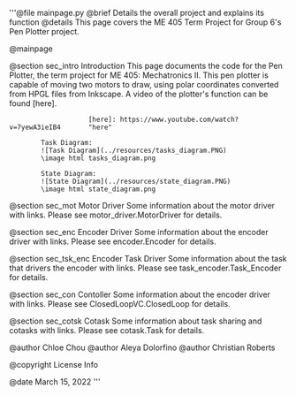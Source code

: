 '''@file                mainpage.py
   @brief               Details the overall project and explains its function
   @details             This page covers the ME 405 Term Project for Group 6's Pen
                        Plotter project.

   @mainpage

   @section sec_intro   Introduction
                        This page documents the code for the Pen Plotter, the term project for ME 405: Mechatronics II.
                        This pen plotter is capable of moving two motors to draw, using polar coordinates converted from HPGL
                        files from Inkscape.
                        A video of the plotter's function can be found [here].
                        
                        [here]: https://www.youtube.com/watch?v=7yewA3ieIB4       "here"
			
			Task Diagram:
			![Task Diagram](../resources/tasks_diagram.PNG)
			\image html tasks_diagram.png

			State Diagram:
			![State Diagram](../resources/state_diagram.PNG)
			\image html state_diagram.png

   @section sec_mot     Motor Driver
                        Some information about the motor driver with links.
                        Please see motor_driver.MotorDriver for details.

   @section sec_enc     Encoder Driver
                        Some information about the encoder driver with links. 
                        Please see encoder.Encoder for details.
                        
   @section sec_tsk_enc Encoder Task Driver
                        Some information about the task that drivers the encoder with links. 
                        Please see task_encoder.Task_Encoder for details.
   
   @section sec_con     Contoller
                        Some information about the encoder driver with links. 
                        Please see ClosedLoopVC.ClosedLoop for details.
                        
   @section sec_cotsk   Cotask 
                        Some information about task sharing and cotasks with links. 
                        Please see cotask.Task for details.

   @author              Chloe Chou
   @author              Aleya Dolorfino
   @author              Christian Roberts

   @copyright           License Info

   @date                March 15, 2022
'''